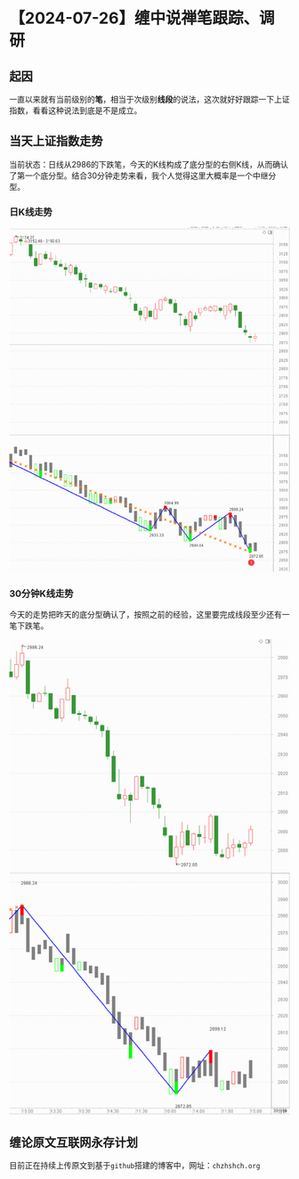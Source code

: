 # 【2024-07-26】缠中说禅笔跟踪、调研
## 起因

一直以来就有当前级别的**笔**，相当于次级别**线段**的说法，这次就好好跟踪一下上证指数，看看这种说法到底是不是成立。



## 当天上证指数走势

当前状态：日线从2986的下跌笔，今天的K线构成了底分型的右侧K线，从而确认了第一个底分型。结合30分钟走势来看，我个人觉得这里大概率是一个中继分型。



### 日K线走势

![](day\20240726.png)



### 30分钟K线走势

今天的走势把昨天的底分型确认了，按照之前的经验，这里要完成线段至少还有一笔下跌笔。



![](min30\20240726.png)



## 缠论原文互联网永存计划

目前正在持续上传原文到基于`github`搭建的博客中，网址：`chzhshch.org`



